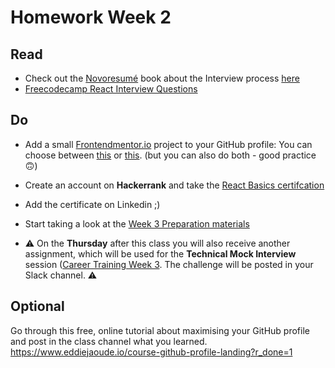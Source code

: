# Homework Week 2

## Read
- Check out the [Novoresumé](https://novoresume.com/) book about the Interview process [here](./novoresume-interview.pdf)
- [Freecodecamp React Interview Questions](https://www.freecodecamp.org/news/react-interview-questions-to-know/)

## Do
- Add a small [Frontendmentor.io](https://www.frontendmentor.io/) project to your GitHub profile: You can choose between [this](https://www.frontendmentor.io/challenges/advice-generator-app-QdUG-13db) or [this](https://www.frontendmentor.io/challenges/interactive-pricing-component-t0m8PIyY8). (but you can also do both - good practice 🙃)
- Create an account on **Hackerrank** and take the [React Basics certifcation](https://www.hackerrank.com/skills-verification/react_basic)
- Add the certificate on Linkedin ;)
- Start taking a look at the [Week 3 Preparation materials](https://github.com/HackYourFuture-CPH/career-training/blob/main/week-3/preparation.md) 

- ⚠️ On the **Thursday** after this class you will also receive another assignment, which will be used for the **Technical Mock Interview** session ([Career Training Week 3](/week-3/README.md). The challenge will be posted in your Slack channel. ⚠️

## Optional
Go through this free, online tutorial about maximising your GitHub profile and post in the class channel what you learned. https://www.eddiejaoude.io/course-github-profile-landing?r_done=1
